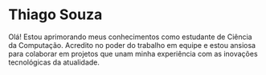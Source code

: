 # Thiago Souza

 Olá! Estou aprimorando meus conhecimentos como estudante de Ciência da Computação. 
 Acredito no poder do trabalho em equipe e estou ansiosa para colaborar em projetos que unam minha experiência com as inovações tecnológicas da atualidade.
